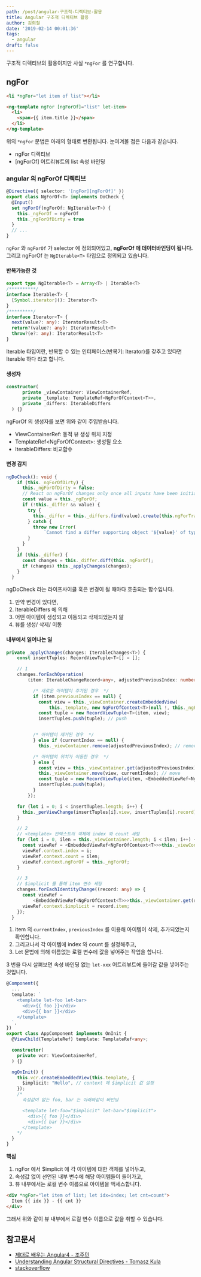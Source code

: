 ```yaml
---
path: /post/angular-구조적-디렉티브-활용
title: Angular 구조적 디렉티브 활용
author: 김희철
date: '2019-02-14 00:01:36'
tags:
  - angular
draft: false
---
```


구조적 디렉티브의 활용이지만 사실 `*ngFor` 를 연구합니다.

## ngFor

```html
<li *ngFor="let item of list"></li>
```

```html
<ng-template ngFor [ngForOf]="list" let-item>
  <li>
    <span>{{ item.title }}</span>
  </li>
</ng-template>
```

위의 `*ngFor` 문법은 아래의 형태로 변환됩니다. 눈여겨볼 점은 다음과 같습니다.

- ngFor 디렉티브
- [ngForOf] 어트리뷰트의 list 속성 바인딩

### angular 의 ngForOf 디렉티브

```ts
@Directive({ selector: '[ngFor][ngForOf]' })
export class NgForOf<T> implements DoCheck {
  @Input()
  set ngForOf(ngForOf: NgIterable<T>) {
    this._ngForOf = ngForOf
    this._ngForOfDirty = true
  }
  // ...
}
```

`ngFor` 와 `ngForOf` 가 selector 에 정의되어있고, **ngForOf 에 데이터바인딩이 됩니다.** 그리고 ngForOf 는 `NgIterable<T>` 타입으로 정의되고 있습니다.

#### 반복가능한 것

```ts
export type NgIterable<T> = Array<T> | Iterable<T>
/**********/
interface Iterable<T> {
  [Symbol.iterator](): Iterator<T>
}
/*********/
interface Iterator<T> {
  next(value?: any): IteratorResult<T>
  return?(value?: any): IteratorResult<T>
  throw?(e?: any): IteratorResult<T>
}
```

Iterable 타입이란, 반복할 수 있는 인터페이스(반복기: Iterator)를 갖추고 있다면 Iterable 하다 라고 합니다.

#### 생성자

```ts
constructor(
      private _viewContainer: ViewContainerRef,
      private _template: TemplateRef<NgForOfContext<T>>,
      private _differs: IterableDiffers
  ) {}
```

ngForOf 의 생성자를 보면 위와 같이 주입받습니다.

- ViewContainerRef: 동적 뷰 생성 위치 지정
- TemplateRef<NgForOfContext<T>>: 생성될 요소
- IterableDiffers: 비교함수

#### 변경 감지

```ts
ngDoCheck(): void {
    if (this._ngForOfDirty) {
      this._ngForOfDirty = false;
      // React on ngForOf changes only once all inputs have been initialized
      const value = this._ngForOf;
      if (!this._differ && value) {
        try {
          this._differ = this._differs.find(value).create(this.ngForTrackBy);
        } catch {
          throw new Error(
              `Cannot find a differ supporting object '${value}' of type '${getTypeName(value)}'. NgFor only supports binding to Iterables such as Arrays.`);
        }
      }
    }
    if (this._differ) {
      const changes = this._differ.diff(this._ngForOf);
      if (changes) this._applyChanges(changes);
    }
  }
```

ngDoCheck 라는 라이프사이클 훅은 변경이 될 때마다 호출되는 함수입니다.

1. 만약 변경이 있다면,
2. IterableDiffers 에 의해
3. 어떤 아이템이 생성되고 이동되고 삭제되었는지 앎
4. 뷰를 생성/ 삭제/ 이동

#### 내부에서 일어나는 일

```ts
private _applyChanges(changes: IterableChanges<T>) {
    const insertTuples: RecordViewTuple<T>[] = [];

    // 1
    changes.forEachOperation(
        (item: IterableChangeRecord<any>, adjustedPreviousIndex: number, currentIndex: number) => {

          /* 새로운 아이템이 추가된 경우  */
          if (item.previousIndex == null) {
            const view = this._viewContainer.createEmbeddedView(
                this._template, new NgForOfContext<T>(null !, this._ngForOf, -1, -1), currentIndex);
            const tuple = new RecordViewTuple<T>(item, view);
            insertTuples.push(tuple); // push


          /* 아이템이 제거된 경우  */
          } else if (currentIndex == null) {
            this._viewContainer.remove(adjustedPreviousIndex); // remove

          /* 아이템의 위치가 이동한 경우  */
          } else {
            const view = this._viewContainer.get(adjustedPreviousIndex) !;
            this._viewContainer.move(view, currentIndex); // move
            const tuple = new RecordViewTuple(item, <EmbeddedViewRef<NgForOfContext<T>>>view);
            insertTuples.push(tuple);
          }
        });

    for (let i = 0; i < insertTuples.length; i++) {
      this._perViewChange(insertTuples[i].view, insertTuples[i].record);
    }

    // 2
    // <template> 컨텍스트의 객체에 index 와 count 세팅
    for (let i = 0, ilen = this._viewContainer.length; i < ilen; i++) {
      const viewRef = <EmbeddedViewRef<NgForOfContext<T>>>this._viewContainer.get(i);
      viewRef.context.index = i;
      viewRef.context.count = ilen;
      viewRef.context.ngForOf = this._ngForOf;
    }

    // 3
    // $implicit 를 통해 item 변수 세팅
    changes.forEachIdentityChange((record: any) => {
      const viewRef =
          <EmbeddedViewRef<NgForOfContext<T>>>this._viewContainer.get(record.currentIndex);
      viewRef.context.$implicit = record.item;
    });
  }
```

1. item 의 `currentIndex`, `previousIndex` 를 이용해 아이템이 삭제, 추가되었는지 확인합니다.
2. 그리고나서 각 아이템에 index 와 count 를 설정해주고,
3. Let 문법에 의해 이름없는 로컬 변수에 값을 넣어주는 작업을 합니다.

3 번을 다시 살펴보면 속성 바인딩 없는 `let-xxx` 어트리뷰트에 들어갈 값을 넣어주는 것입니다.

```ts
@Component({
  ...
  template: `
    <template let-foo let-bar>
      <div>{{ foo }}</div>
      <div>{{ bar }}</div>
    </template>
  `,
})
export class AppComponent implements OnInit {
  @ViewChild(TemplateRef) template: TemplateRef<any>;

  constructor(
    private vcr: ViewContainerRef,
  ) {}

  ngOnInit() {
    this.vcr.createEmbeddedView(this.template, {
      $implicit: "Hello", // context 에 $implicit 값 설정
    });
    /*
      속성값이 없는 foo, bar 는 아래와같이 바인딩

      <template let-foo="$implicit" let-bar="$implicit">
        <div>{{ foo }}</div>
        <div>{{ bar }}</div>
      </template>
    */
  }
}
```

**핵심**

1. ngFor 에서 \$implicit 에 각 아이템에 대한 객체를 넣어두고,
2. 속성값 없이 선언된 내부 변수에 해당 아이템들이 들어가고,
3. 뷰 내부에서는 로컬 변수 이름으로 아이템을 액세스합니다.

```html
<div *ngFor="let item of list; let idx=index; let cnt=count">
  Item {{ idx }} - {{ cnt }}
</div>
```

그래서 위와 같이 뷰 내부에서 로컬 변수 이름으로 값을 취할 수 있습니다.

## 참고문서

- [제대로 배우는 Angular4 - 조주민](http://www.yes24.com/24/goods/42497045)
- [Understanding Angular Structural Directives - Tomasz Kula](https://netbasal.com/understanding-angular-structural-directives-659acd0f67e)
- [stackoverflow](https://stackoverflow.com/questions/45055384/what-is-implicit-in-angular-2?answertab=votes#tab-top)
